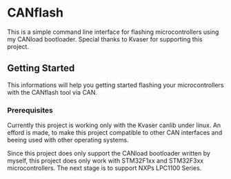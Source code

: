 # CANflash
This is a simple command line interface for flashing microcontrollers using my CANload bootloader. Special thanks to Kvaser for supporting this project. 

## Getting Started
This informations will help you getting started flashing your microcontrollers with the CANflash tool via CAN.

### Prerequisites
Currently this project is working only with the Kvaser canlib under linux. An efford is made, to make this project compatible to other CAN interfaces and beeing used with other operating systems.

Since this project does only support the CANload bootloader written by myself, this project does only work with STM32F1xx and STM32F3xx microcontrollers. The next stage is to support NXPs LPC1100 Series.

